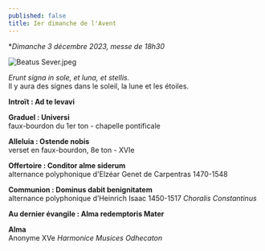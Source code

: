 ```yaml
---
published: false
title: Ier dimanche de l'Avent
---
```

**Dimanche 3 décembre 2023, messe de 18h30*

![Beatus Sever.jpeg]({{site.baseurl}}/images/Beatus%20Sever.jpeg)

*Erunt signa in sole, et luna, et stellis.*  
Il y aura des signes dans le soleil, la lune et les étoiles.

**Introït : Ad te levavi**  

**Graduel : Universi**  
faux-bourdon du 1er ton - chapelle pontificale

**Alleluia : Ostende nobis**  
verset en faux-bourdon, 8e ton - XVIe

**Offertoire : Conditor alme siderum**  
alternance polyphonique d'Elzéar Genet de Carpentras 1470-1548

**Communion : Dominus dabit benignitatem**  
alternance polyphonique d’Heinrich Isaac 1450-1517 *Choralis Constantinus*

**Au dernier évangile : Alma redemptoris Mater**

**Alma**  
Anonyme XVe *Harmonice Musices Odhecaton*
